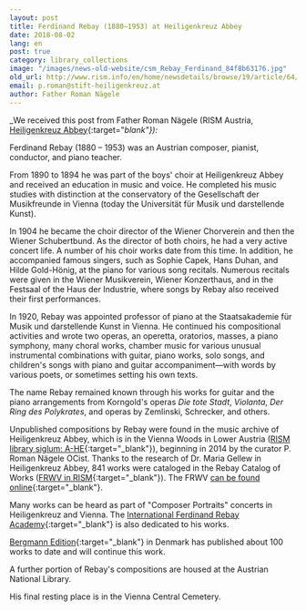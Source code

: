 ```yaml
---
layout: post
title: Ferdinand Rebay (1880–1953) at Heiligenkreuz Abbey
date: 2018-08-02
lang: en
post: true
category: library_collections
image: "/images/news-old-website/csm_Rebay_Ferdinand_84f8b63176.jpg"
old_url: http://www.rism.info/en/home/newsdetails/browse/19/article/64/ferdinand-rebay-1880-1953-at-heiligenkreuz-abbey.html
email: p.roman@stift-heiligenkreuz.at
author: Father Roman Nägele
---
```


_We received this post from Father Roman Nägele (RISM Austria, [Heiligenkreuz Abbey](https://www.stift-heiligenkreuz.org/){:target="_blank"}):_

Ferdinand Rebay (1880 – 1953) was an Austrian composer, pianist, conductor, and piano teacher.

From 1890 to 1894 he was part of the boys' choir at Heiligenkreuz Abbey and received an education in music and voice. He completed his music studies with distinction at the conservatory of the Gesellschaft der Musikfreunde in Vienna (today the Universität für Musik und darstellende Kunst).

In 1904 he became the choir director of the Wiener Chorverein and then the Wiener Schubertbund. As the director of both choirs, he had a very active concert life. A number of his choir works date from this time. In addition, he accompanied famous singers, such as Sophie Capek, Hans Duhan, and Hilde Gold-Hönig, at the piano for various song recitals. Numerous recitals were given in the Wiener Musikverein, Wiener Konzerthaus, and in the Festsaal of the Haus der Industrie, where songs by Rebay also received their first performances.

In 1920, Rebay was appointed professor of piano at the Staatsakademie für Musik und darstellende Kunst in Vienna. He continued his compositional activities and wrote two operas, an operetta, oratorios, masses, a piano symphony, many choral works, chamber music for various unusual instrumental combinations with guitar, piano works, solo songs, and children's songs with piano and guitar accompaniment—with words by various poets, or sometimes setting his own texts.

The name Rebay remained known through his works for guitar and the piano arrangements from Korngold's operas _Die tote Stadt_, _Violanta_, _Der Ring des Polykrates_, and operas by Zemlinski, Schrecker, and others.

Unpublished compositions by Rebay were found in the music archive of Heiligenkreuz Abbey, which is in the Vienna Woods in Lower Austria ([RISM library siglum: A-HE](https://opac.rism.info/search?View=rism&author=Rebay+Ferdinand&siglum=A-HE&Language=en){:target="_blank"}), beginning in 2014 by the curator P. Roman Nägele OCist. Thanks to the research of Dr. Maria Gellew in Heiligenkreuz Abbey, 841 works were cataloged in the Rebay Catalog of Works ([FRWV in RISM](https://opac.rism.info/search?View=rism&q=FRWV&Language=en){:target="_blank"}). The FRWV [can be found online](http://www.stift-heiligenkreuz-sammlungen.at/musikarchiv/ferdinand-rebay/werkverzeichnis/){:target="_blank"}.

Many works can be heard as part of "Composer Portraits" concerts in Heiligenkreuz and Vienna. The [International Ferdinand Rebay Academy](/events/2018/07/26/4th-international-ferdinand-rebay-academy-at.html){:target="_blank"} is also dedicated to his works.

[Bergmann Edition](http://www.bergmannedition.com/){:target="_blank"} in Denmark has published about 100 works to date and will continue this work.

A further portion of Rebay's compositions are housed at the Austrian National Library.

His final resting place is in the Vienna Central Cemetery.
